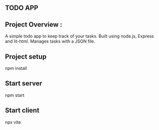 ## TODO APP
## Project Overview :
A simple todo app to keep track of your tasks. Built using node.js, Express and lit-html. Manages tasks with a JSON file.

## Project setup
npm install

## Start server
npm start

## Start client
npx vite